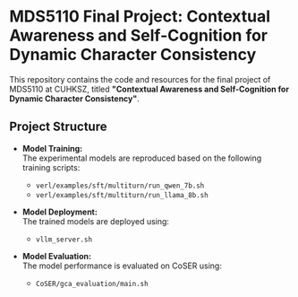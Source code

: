 # MDS5110 Final Project: Contextual Awareness and Self-Cognition for Dynamic Character Consistency

This repository contains the code and resources for the final project of MDS5110 at CUHKSZ, titled **"Contextual Awareness and Self-Cognition for Dynamic Character Consistency"**.

## Project Structure

- **Model Training:**  
  The experimental models are reproduced based on the following training scripts:
  - `verl/examples/sft/multiturn/run_qwen_7b.sh`
  - `verl/examples/sft/multiturn/run_llama_8b.sh`

- **Model Deployment:**  
  The trained models are deployed using:
  - `vllm_server.sh`

- **Model Evaluation:**  
  The model performance is evaluated on CoSER using:
  - `CoSER/gca_evaluation/main.sh`